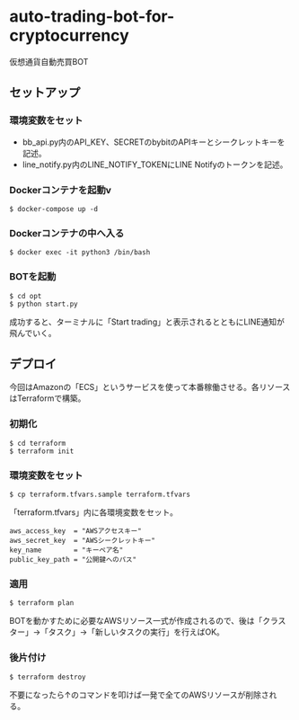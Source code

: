 # auto-trading-bot-for-cryptocurrency

仮想通貨自動売買BOT

## セットアップ

### 環境変数をセット

- bb_api.py内のAPI_KEY、SECRETのbybitのAPIキーとシークレットキーを記述。
- line_notify.py内のLINE_NOTIFY_TOKENにLINE Notifyのトークンを記述。

### Dockerコンテナを起動v

```
$ docker-compose up -d
```

### Dockerコンテナの中へ入る

```
$ docker exec -it python3 /bin/bash
```

### BOTを起動

```
$ cd opt
$ python start.py
```

成功すると、ターミナルに「Start trading」と表示されるとともにLINE通知が飛んでいく。

## デプロイ

今回はAmazonの「ECS」というサービスを使って本番稼働させる。各リソースはTerraformで構築。


### 初期化

```
$ cd terraform
$ terraform init
```

### 環境変数をセット

```
$ cp terraform.tfvars.sample terraform.tfvars
```

「terraform.tfvars」内に各環境変数をセット。

```
aws_access_key  = "AWSアクセスキー"
aws_secret_key  = "AWSシークレットキー"
key_name        = "キーペア名"
public_key_path = "公開鍵へのパス"
```

### 適用

```
$ terraform plan
```

BOTを動かすために必要なAWSリソース一式が作成されるので、後は「クラスター」→「タスク」→「新しいタスクの実行」を行えばOK。

### 後片付け

```
$ terraform destroy
```

不要になったら↑のコマンドを叩けば一発で全てのAWSリソースが削除される。

